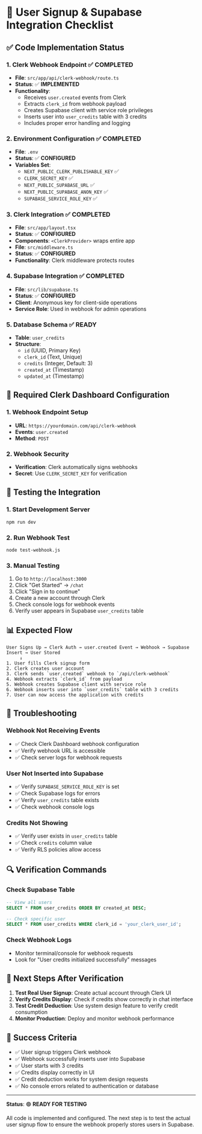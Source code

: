 # 🔐 User Signup & Supabase Integration Checklist

## ✅ **Code Implementation Status**

### 1. **Clerk Webhook Endpoint** ✅ COMPLETED
- **File**: `src/app/api/clerk-webhook/route.ts`
- **Status**: ✅ **IMPLEMENTED**
- **Functionality**: 
  - Receives `user.created` events from Clerk
  - Extracts `clerk_id` from webhook payload
  - Creates Supabase client with service role privileges
  - Inserts user into `user_credits` table with 3 credits
  - Includes proper error handling and logging

### 2. **Environment Configuration** ✅ COMPLETED
- **File**: `.env`
- **Status**: ✅ **CONFIGURED**
- **Variables Set**:
  - `NEXT_PUBLIC_CLERK_PUBLISHABLE_KEY` ✅
  - `CLERK_SECRET_KEY` ✅
  - `NEXT_PUBLIC_SUPABASE_URL` ✅
  - `NEXT_PUBLIC_SUPABASE_ANON_KEY` ✅
  - `SUPABASE_SERVICE_ROLE_KEY` ✅

### 3. **Clerk Integration** ✅ COMPLETED
- **File**: `src/app/layout.tsx`
- **Status**: ✅ **CONFIGURED**
- **Components**: `<ClerkProvider>` wraps entire app
- **File**: `src/middleware.ts`
- **Status**: ✅ **CONFIGURED**
- **Functionality**: Clerk middleware protects routes

### 4. **Supabase Integration** ✅ COMPLETED
- **File**: `src/lib/supabase.ts`
- **Status**: ✅ **CONFIGURED**
- **Client**: Anonymous key for client-side operations
- **Service Role**: Used in webhook for admin operations

### 5. **Database Schema** ✅ READY
- **Table**: `user_credits`
- **Structure**: 
  - `id` (UUID, Primary Key)
  - `clerk_id` (Text, Unique)
  - `credits` (Integer, Default: 3)
  - `created_at` (Timestamp)
  - `updated_at` (Timestamp)

## 🔧 **Required Clerk Dashboard Configuration**

### 1. **Webhook Endpoint Setup**
- **URL**: `https://yourdomain.com/api/clerk-webhook`
- **Events**: `user.created`
- **Method**: `POST`

### 2. **Webhook Security**
- **Verification**: Clerk automatically signs webhooks
- **Secret**: Use `CLERK_SECRET_KEY` for verification

## 🧪 **Testing the Integration**

### 1. **Start Development Server**
```bash
npm run dev
```

### 2. **Run Webhook Test**
```bash
node test-webhook.js
```

### 3. **Manual Testing**
1. Go to `http://localhost:3000`
2. Click "Get Started" → `/chat`
3. Click "Sign in to continue"
4. Create a new account through Clerk
5. Check console logs for webhook events
6. Verify user appears in Supabase `user_credits` table

## 📊 **Expected Flow**

```
User Signs Up → Clerk Auth → user.created Event → Webhook → Supabase Insert → User Stored
     ↓
1. User fills Clerk signup form
2. Clerk creates user account
3. Clerk sends `user.created` webhook to `/api/clerk-webhook`
4. Webhook extracts `clerk_id` from payload
5. Webhook creates Supabase client with service role
6. Webhook inserts user into `user_credits` table with 3 credits
7. User can now access the application with credits
```

## 🚨 **Troubleshooting**

### **Webhook Not Receiving Events**
- ✅ Check Clerk Dashboard webhook configuration
- ✅ Verify webhook URL is accessible
- ✅ Check server logs for webhook requests

### **User Not Inserted into Supabase**
- ✅ Verify `SUPABASE_SERVICE_ROLE_KEY` is set
- ✅ Check Supabase logs for errors
- ✅ Verify `user_credits` table exists
- ✅ Check webhook console logs

### **Credits Not Showing**
- ✅ Verify user exists in `user_credits` table
- ✅ Check `credits` column value
- ✅ Verify RLS policies allow access

## 🔍 **Verification Commands**

### **Check Supabase Table**
```sql
-- View all users
SELECT * FROM user_credits ORDER BY created_at DESC;

-- Check specific user
SELECT * FROM user_credits WHERE clerk_id = 'your_clerk_user_id';
```

### **Check Webhook Logs**
- Monitor terminal/console for webhook requests
- Look for "User credits initialized successfully" messages

## 📝 **Next Steps After Verification**

1. **Test Real User Signup**: Create actual account through Clerk UI
2. **Verify Credits Display**: Check if credits show correctly in chat interface
3. **Test Credit Deduction**: Use system design feature to verify credit consumption
4. **Monitor Production**: Deploy and monitor webhook performance

## 🎯 **Success Criteria**

- ✅ User signup triggers Clerk webhook
- ✅ Webhook successfully inserts user into Supabase
- ✅ User starts with 3 credits
- ✅ Credits display correctly in UI
- ✅ Credit deduction works for system design requests
- ✅ No console errors related to authentication or database

---

**Status**: 🟢 **READY FOR TESTING**

All code is implemented and configured. The next step is to test the actual user signup flow to ensure the webhook properly stores users in Supabase. 